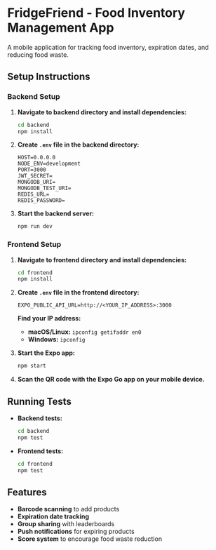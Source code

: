 # FridgeFriend - Food Inventory Management App

A mobile application for tracking food inventory, expiration dates, and reducing food waste.

## Setup Instructions

### Backend Setup

1. **Navigate to backend directory and install dependencies:**
   ```bash
   cd backend
   npm install
   ```

2. **Create `.env` file in the backend directory:**
   ```env
   HOST=0.0.0.0
   NODE_ENV=development
   PORT=3000
   JWT_SECRET=
   MONGODB_URI=
   MONGODB_TEST_URI=
   REDIS_URL=
   REDIS_PASSWORD=
   ```

3. **Start the backend server:**
   ```bash
   npm run dev
   ```

### Frontend Setup

1. **Navigate to frontend directory and install dependencies:**
   ```bash
   cd frontend
   npm install
   ```

2. **Create `.env` file in the frontend directory:**
   ```env
   EXPO_PUBLIC_API_URL=http://<YOUR_IP_ADDRESS>:3000
   ```

   **Find your IP address:**
   - **macOS/Linux:** `ipconfig getifaddr en0`
   - **Windows:** `ipconfig`

3. **Start the Expo app:**
   ```bash
   npm start
   ```

4. **Scan the QR code with the Expo Go app on your mobile device.**

## Running Tests

- **Backend tests:**
  ```bash
  cd backend
  npm test
  ```

- **Frontend tests:**
  ```bash
  cd frontend
  npm test
  ```

## Features

- **Barcode scanning** to add products  
- **Expiration date tracking**  
- **Group sharing** with leaderboards  
- **Push notifications** for expiring products  
- **Score system** to encourage food waste reduction
